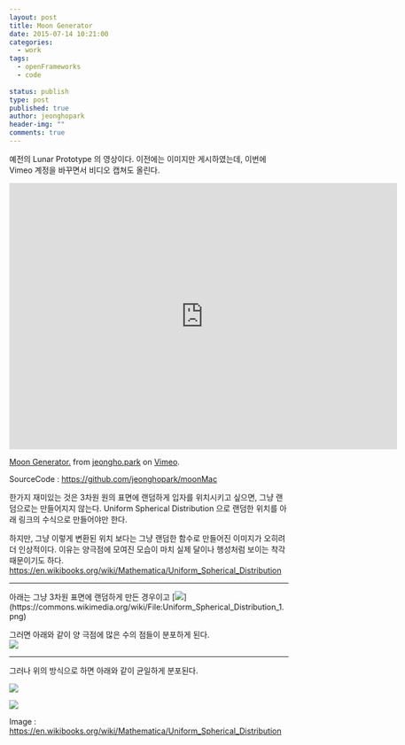 ```yaml
---
layout: post
title: Moon Generator
date: 2015-07-14 10:21:00
categories:
  - work
tags:
  - openFrameworks
  - code
    
status: publish
type: post
published: true
author: jeonghopark
header-img: ""
comments: true
---
```

예전의 Lunar Prototype 의 영상이다. 이전에는 이미지만 게시하였는데, 이번에 Vimeo 계정을 바꾸면서 비디오 캡쳐도 올린다.

<iframe src="https://player.vimeo.com/video/133426230" width="700" height="481" frameborder="0" webkitallowfullscreen mozallowfullscreen allowfullscreen></iframe> <p><a href="https://vimeo.com/133426230">Moon Generator.</a> from <a href="https://vimeo.com/jeonghopark">jeongho.park</a> on <a href="https://vimeo.com">Vimeo</a>.</p>

SourceCode : https://github.com/jeonghopark/moonMac

한가지 재미있는 것은 3차원 원의 표면에 랜덤하게 입자를 위치시키고 싶으면, 그냥 랜덤으로는 만들어지지 않는다.
Uniform Spherical Distribution 으로 랜덤한 위치를 아래 링크의 수식으로 만들어야만 한다.

하지만, 그냥 이렇게 변환된 위치 보다는 그냥 랜덤한 함수로 만들어진 이미지가 오히려 더 인상적이다.
이유는 양극점에 모여진 모습이 마치 실제 달이나 행성처럼 보이는 착각 때문이기도 하다.
https://en.wikibooks.org/wiki/Mathematica/Uniform_Spherical_Distribution

<hr>     
아래는 그냥 3차원 표면에 랜덤하게 만든 경우이고    	
[<img src="https://upload.wikimedia.org/wikipedia/commons/0/01/Uniform_Spherical_Distribution_1.png" />](https://commons.wikimedia.org/wiki/File:Uniform_Spherical_Distribution_1.png)    

그러면 아래와 같이 양 극점에 많은 수의 점들이 분포하게 된다.    
[<img src="https://upload.wikimedia.org/wikipedia/commons/d/d1/Uniform_Spherical_Distribution_4.png" />](https://upload.wikimedia.org/wikipedia/commons/d/d1/Uniform_Spherical_Distribution_4.png)	

<hr>     
그러나 위의 방식으로 하면 아래와 같이 균일하게 분포된다.		

[<img src="https://upload.wikimedia.org/wikipedia/commons/d/d6/Uniform_Spherical_Distribution_5.png" />](https://upload.wikimedia.org/wikipedia/commons/d/d6/Uniform_Spherical_Distribution_5.png)	

[<img src="https://upload.wikimedia.org/wikipedia/commons/6/6e/Uniform_Spherical_Distribution_8.png" />](https://upload.wikimedia.org/wikipedia/commons/6/6e/Uniform_Spherical_Distribution_8.png)

Image : https://en.wikibooks.org/wiki/Mathematica/Uniform_Spherical_Distribution